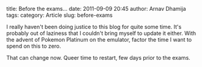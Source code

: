 title: Before the exams...
date: 2011-09-09 20:45
author: Arnav Dhamija
tags:
category: Article
slug: before-exams

I really haven't been doing justice to this blog for quite some time. It's
probably out of laziness that I couldn't bring myself to update it either.
With the advent of Pokemon Platinum on the emulator, factor the time I want to
spend on this to zero.  

That can change now. Queer time to restart, few days prior to the exams.
